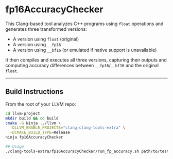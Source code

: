 # fp16AccuracyChecker

This Clang-based tool analyzes C++ programs using `float` operations and generates three transformed versions:

- A version using `float` (original)
- A version using `__fp16`
- A version using `__bf16` (or emulated if native support is unavailable)

It then compiles and executes all three versions, capturing their outputs and computing accuracy differences between `__fp16`/`__bf16` and the original `float`.

---

## Build Instructions

From the root of your LLVM repo:

```bash
cd llvm-project
mkdir build && cd build
cmake -G Ninja ../llvm \
  -DLLVM_ENABLE_PROJECTS="clang;clang-tools-extra" \
  -DCMAKE_BUILD_TYPE=Release
ninja fp16AccuracyChecker

## Usage 
./clang-tools-extra/fp16AccuracyChecker/run_fp_accuracy.sh path/to/test.cpp


